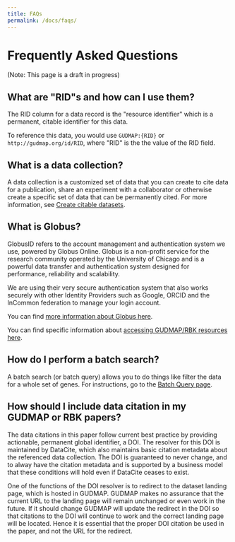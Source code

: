 ```yaml
---
title: FAQs
permalink: /docs/faqs/
---
```



# Frequently Asked Questions

(Note: This page is a draft in progress)

## What are "RID"s and how can I use them?

The RID column for a data record is the "resource identifier" which is a permanent, citable identifier for this data. 

To reference this data, you would use `GUDMAP:{RID}` or `http://gudmap.org/id/RID`, where "RID" is the the value of the RID field.

## What is a data collection?

A data collection is a customized set of data that you can create to cite data for a publication, share an experiment with a collaborator or otherwise create a specific set of data that can be permanently cited. For more information, see [Create citable datasets](Create-citable-datasets).

## What is Globus?

GlobusID refers to the account management and authentication system we use, powered by Globus Online. Globus is a non-profit service for the research community operated by the University of Chicago and is a powerful data transfer and authentication system designed for performance, reliability and scalability. 

We are using their very secure authentication system that also works securely with other Identity Providers such as Google, ORCID and the InCommon federation to manage your login account.

You can find [more information about Globus  here](https://docs.globus.org/faq/security/#what_is_globus_id). 

You can find specific information about [accessing GUDMAP/RBK resources here](Accessing-GUDMAP-and-RBK-Resources).


## How do I perform a batch search?

A batch search (or batch query) allows you to do things like filter the data for a whole set of genes. For instructions, go to the [Batch Query page](Batch-Query).

## How should I include data citation in my GUDMAP or RBK papers?

The data citations in this paper follow current best practice by providing  actionable,  permanent global identifier, a DOI.  The resolver for this DOI is maintained by DataCite, which also maintains basic citation metadata about the referenced data collection.  The DOI is guaranteed to never change, and to alway have the citation metadata and is supported by a business model that these conditions will hold even if DataCite ceases to exist.
 
One of the functions of the DOI resolver is to redirect to the dataset landing page, which is hosted in GUDMAP.  GUDMAP makes no assurance that the current URL to the landing page will remain unchanged or even work in the future.  If it should change GUDMAP  will update the redirect in the DOI so that citations to the DOI will continue to work and the correct landing page will be located.  Hence it is essential that the proper DOI citation be used in the paper, and not the URL for the redirect.
